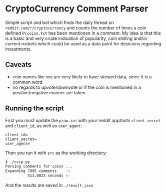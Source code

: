 # CryptoCurrency Comment Parser

Simple script and bot which finds the daily thread on `reddit.com/r/cryptocurrency` and counts the number of times a coin defined in `coins.txt` has been mentionen in a comment.
My idea is that this is a basic and very crude indication of popularity, coin shilling and/or current rockets which could be used as a data point for desicions regarding investments.

## Caveats

* coin names like `one` are very likely to have skewed data, since it is a common word
* no regards to upvote/downvote or if the coin is mentioned in a positive/negative manner are taken

## Running the script

First you must update the `praw.ini` with your reddit app/bots `client_secret` and `client_id`, as well as `user_agent`:

```
client_id=
client_secret=
user_agent=
```

Then you run it with `src` as the working directory:

```bash
$ ./cccp.py
Parsing comments for coins ...
Expanding 7995 comments    ->
          513.0023 seconds <-
```

And the results are saved in `./result.json`